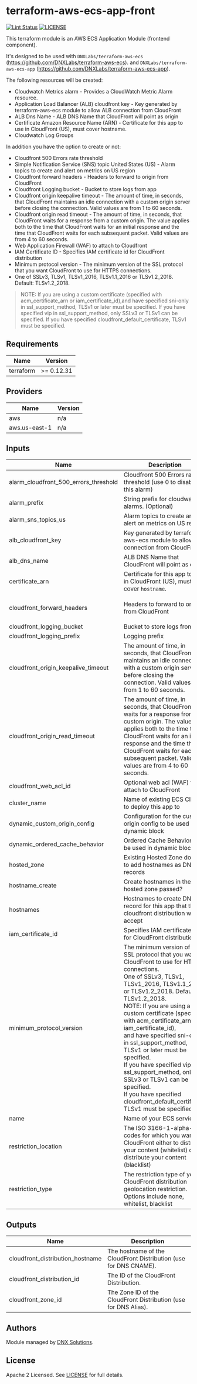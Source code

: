# terraform-aws-ecs-app-front

[![Lint Status](https://github.com/DNXLabs/terraform-aws-ecs-app-front/workflows/Lint/badge.svg)](https://github.com/DNXLabs/terraform-aws-ecs-app-front/actions)
[![LICENSE](https://img.shields.io/github/license/DNXLabs/terraform-aws-ecs-app-front)](https://github.com/DNXLabs/terraform-aws-ecs-app-front/blob/master/LICENSE)

This terraform module is an AWS ECS Application Module (frontend component).

It's designed to be used with `DNXLabs/terraform-aws-ecs` (https://github.com/DNXLabs/terraform-aws-ecs). and `DNXLabs/terraform-aws-ecs-app` (https://github.com/DNXLabs/terraform-aws-ecs-app).

The following resources will be created:

 - Cloudwatch Metrics alarm - Provides a CloudWatch Metric Alarm resource.
 - Application Load Balancer (ALB) cloudfront key - Key generated by terraform-aws-ecs module to allow ALB connection from CloudFront
 - ALB Dns Name - ALB DNS Name that CloudFront will point as origin
 - Certificate Amazon Resource Name (ARN) - Certificate for this app to use in CloudFront (US), must cover hostname.
 - Cloudwatch Log Groups

In addition you have the option to create or not:

 - Cloudfront 500 Errors rate threshold
 - Simple Notification Service (SNS) topic United States (US) - Alarm topics to create and alert on metrics on US region
 - Cloudfront forward headers - Headers to forward to origin from CloudFront
 - Cloudfront Logging bucket - Bucket to store logs from app
 - Cloudfront origin keepalive timeout - The amount of time, in seconds, that CloudFront maintains an idle connection with a custom origin server before closing the connection. Valid values are from 1 to 60 seconds.
 - Cloudfront origin read timeout - The amount of time, in seconds, that CloudFront waits for a response from a custom origin. The value applies both to the time that CloudFront waits for an initial response and the time that CloudFront waits for each subsequent packet. Valid values are from 4 to 60 seconds.
 - Web Application Firewall (WAF) to attach to Cloudfront
 - IAM Certificate ID - Specifies IAM certificate id for CloudFront distribution
 - Minimum protocol version - The minimum version of the SSL protocol that you want CloudFront to use for HTTPS connections.
 - One of SSLv3, TLSv1, TLSv1_2016, TLSv1.1_2016 or TLSv1.2_2018. Default: TLSv1.2_2018.
 
> NOTE: If you are using a custom certificate (specified with acm_certificate_arn or iam_certificate_id),and have specified sni-only in ssl_support_method, TLSv1 or later must be specified.
If you have specified vip in ssl_support_method, only SSLv3 or TLSv1 can be specified.
If you have specified cloudfront_default_certificate, TLSv1 must be specified.

<!--- BEGIN_TF_DOCS --->

## Requirements

| Name | Version |
|------|---------|
| terraform | >= 0.12.31 |

## Providers

| Name | Version |
|------|---------|
| aws | n/a |
| aws.us-east-1 | n/a |

## Inputs

| Name | Description | Type | Default | Required |
|------|-------------|------|---------|:--------:|
| alarm\_cloudfront\_500\_errors\_threshold | Cloudfront 500 Errors rate threshold (use 0 to disable this alarm) | `number` | `5` | no |
| alarm\_prefix | String prefix for cloudwatch alarms. (Optional) | `string` | `"alarm"` | no |
| alarm\_sns\_topics\_us | Alarm topics to create and alert on metrics on US region | `list` | `[]` | no |
| alb\_cloudfront\_key | Key generated by terraform-aws-ecs module to allow ALB connection from CloudFront | `any` | n/a | yes |
| alb\_dns\_name | ALB DNS Name that CloudFront will point as origin | `any` | n/a | yes |
| certificate\_arn | Certificate for this app to use in CloudFront (US), must cover `hostname`. | `any` | n/a | yes |
| cloudfront\_forward\_headers | Headers to forward to origin from CloudFront | `list` | <pre>[<br>  "*"<br>]</pre> | no |
| cloudfront\_logging\_bucket | Bucket to store logs from app | `string` | `null` | no |
| cloudfront\_logging\_prefix | Logging prefix | `string` | `""` | no |
| cloudfront\_origin\_keepalive\_timeout | The amount of time, in seconds, that CloudFront maintains an idle connection with a custom origin server before closing the connection. Valid values are from 1 to 60 seconds. | `number` | `5` | no |
| cloudfront\_origin\_read\_timeout | The amount of time, in seconds, that CloudFront waits for a response from a custom origin. The value applies both to the time that CloudFront waits for an initial response and the time that CloudFront waits for each subsequent packet. Valid values are from 4 to 60 seconds. | `number` | `30` | no |
| cloudfront\_web\_acl\_id | Optional web acl (WAF) to attach to CloudFront | `string` | `""` | no |
| cluster\_name | Name of existing ECS Cluster to deploy this app to | `any` | n/a | yes |
| dynamic\_custom\_origin\_config | Configuration for the custom origin config to be used in dynamic block | `any` | `[]` | no |
| dynamic\_ordered\_cache\_behavior | Ordered Cache Behaviors to be used in dynamic block | `any` | `[]` | no |
| hosted\_zone | Existing Hosted Zone domain to add hostnames as DNS records | `any` | n/a | yes |
| hostname\_create | Create hostnames in the hosted zone passed? | `bool` | `true` | no |
| hostnames | Hostnames to create DNS record for this app that the cloudfront distribution will accept | `any` | n/a | yes |
| iam\_certificate\_id | Specifies IAM certificate id for CloudFront distribution | `string` | `null` | no |
| minimum\_protocol\_version | The minimum version of the SSL protocol that you want CloudFront to use for HTTPS connections. <br>    One of SSLv3, TLSv1, TLSv1\_2016, TLSv1.1\_2016 or TLSv1.2\_2018. Default: TLSv1.2\_2018. <br>    NOTE: If you are using a custom certificate (specified with acm\_certificate\_arn or iam\_certificate\_id), <br>    and have specified sni-only in ssl\_support\_method, TLSv1 or later must be specified. <br>    If you have specified vip in ssl\_support\_method, only SSLv3 or TLSv1 can be specified. <br>    If you have specified cloudfront\_default\_certificate, TLSv1 must be specified. | `string` | `"TLSv1.2_2018"` | no |
| name | Name of your ECS service | `any` | n/a | yes |
| restriction\_location | The ISO 3166-1-alpha-2 codes for which you want CloudFront either to distribute your content (whitelist) or not distribute your content (blacklist) | `list(any)` | `[]` | no |
| restriction\_type | The restriction type of your CloudFront distribution geolocation restriction. Options include none, whitelist, blacklist | `string` | `"none"` | no |

## Outputs

| Name | Description |
|------|-------------|
| cloudfront\_distribution\_hostname | The hostname of the CloudFront Distribution (use for DNS CNAME). |
| cloudfront\_distribution\_id | The ID of the CloudFront Distribution. |
| cloudfront\_zone\_id | The Zone ID of the CloudFront Distribution (use for DNS Alias). |

<!--- END_TF_DOCS --->


## Authors

Module managed by [DNX Solutions](https://github.com/DNXLabs).

## License

Apache 2 Licensed. See [LICENSE](https://github.com/DNXLabs/terraform-aws-ecs-app-front/blob/master/LICENSE) for full details.
